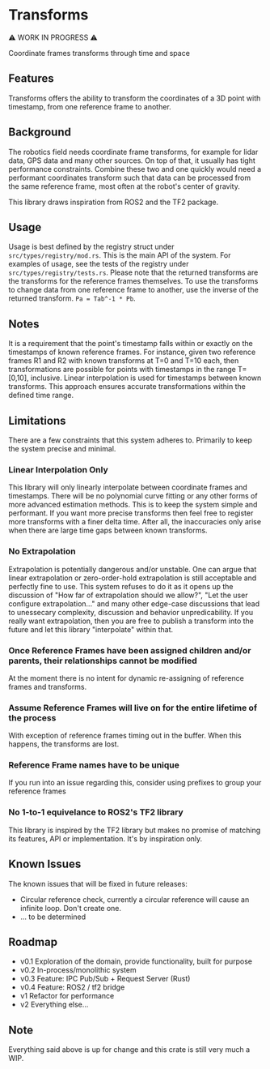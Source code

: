 # Transforms
⚠️ WORK IN PROGRESS ⚠️

Coordinate frames transforms through time and space

## Features
Transforms offers the ability to transform the coordinates of a 3D point with timestamp, from one reference frame to another.

## Background
The robotics field needs coordinate frame transforms, for example for lidar data, GPS data and many other sources. On top of that, it usually has tight performance constraints. Combine these two and one quickly would need a performant coordinates transform such that data can be processed from the same reference frame, most often at the robot's center of gravity. 

This library draws inspiration from ROS2 and the TF2 package. 

## Usage

Usage is best defined by the registry struct under ```src/types/registry/mod.rs```. This is the main API of the system. For examples of usage, see the tests of the registry under ```src/types/registry/tests.rs```. Please note that the returned transforms are the transforms for the reference frames themselves. To use the transforms to change data from one reference frame to another, use the inverse of the returned transform. ```Pa = Tab^-1 * Pb```.

## Notes
It is a requirement that the point's timestamp falls within or exactly on the timestamps of known reference frames. For instance, given two reference frames R1 and R2 with known transforms at T=0 and T=10 each, then transformations are possible for points with timestamps in the range T=[0,10], inclusive. Linear interpolation is used for timestamps between known transforms. This approach ensures accurate transformations within the defined time range.

## Limitations
There are a few constraints that this system adheres to. Primarily to keep the system precise and minimal.

### Linear Interpolation Only
This library will only linearly interpolate between coordinate frames and timestamps. There will be no polynomial curve fitting or any other forms of more advanced estimation methods. This is to keep the system simple and performant. If you want more precise transforms then feel free to register more transforms with a finer delta time. After all, the inaccuracies only arise when there are large time gaps between known transforms.

### No Extrapolation
Extrapolation is potentially dangerous and/or unstable. One can argue that linear extrapolation or zero-order-hold extrapolation is still acceptable and perfectly fine to use. This system refuses to do it as it opens up the discussion of "How far of extrapolation should we allow?", "Let the user configure extrapolation..." and many other edge-case discussions that lead to unessecary complexity, discussion and behavior unpredicability. If you really want extrapolation, then you are free to publish a transform into the future and let this library "interpolate" within that.

### Once Reference Frames have been assigned children and/or parents, their relationships cannot be modified
At the moment there is no intent for dynamic re-assigning of reference frames and transforms.

### Assume Reference Frames will live on for the entire lifetime of the process
With exception of reference frames timing out in the buffer. When this happens, the transforms are lost.

### Reference Frame names have to be unique
If you run into an issue regarding this, consider using prefixes to group your reference frames

### No 1-to-1 equivelance to ROS2's TF2 library
This library is inspired by the TF2 library but makes no promise of matching its features, API or implementation. It's by inspiration only.

## Known Issues
The known issues that will be fixed in future releases: 
- Circular reference check, currently a circular reference will cause an infinite loop. Don't create one. 
- ... to be determined

## Roadmap

- v0.1 Exploration of the domain, provide functionality, built for purpose
- v0.2 In-process/monolithic system
- v0.3 Feature: IPC Pub/Sub + Request Server (Rust) 
- v0.4 Feature: ROS2 / tf2 bridge
- v1 Refactor for performance
- v2 Everything else...


## Note
Everything said above is up for change and this crate is still very much a WIP.
